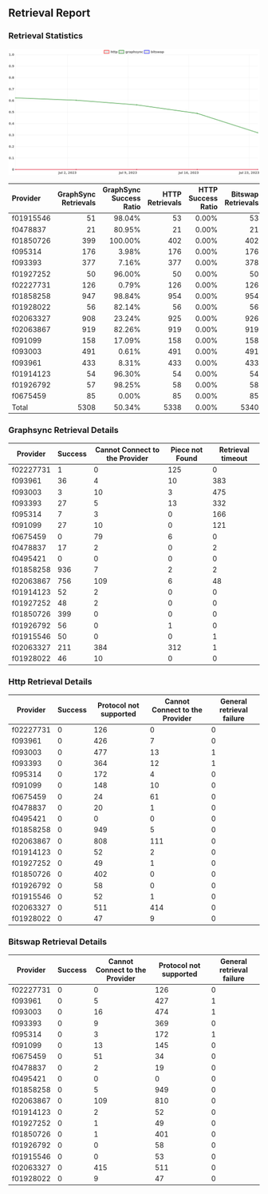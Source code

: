## Retrieval Report
### Retrieval Statistics
<img src="https://raw.githubusercontent.com/data-preservation-programs/filplus-checker-assets/main/filecoin-project/filecoin-plus-large-datasets/issues/1000/1690441326509.png"/>

| Provider  | GraphSync Retrievals | GraphSync Success Ratio | HTTP Retrievals | HTTP Success Ratio | Bitswap Retrievals | Bitswap Success Ratio |
| :-------- | -------------------: | ----------------------: | --------------: | -----------------: | -----------------: | --------------------: |
| f01915546 |                   51 |                  98.04% |              53 |              0.00% |                 53 |                 0.00% |
| f0478837  |                   21 |                  80.95% |              21 |              0.00% |                 21 |                 0.00% |
| f01850726 |                  399 |                 100.00% |             402 |              0.00% |                402 |                 0.00% |
| f095314   |                  176 |                   3.98% |             176 |              0.00% |                176 |                 0.00% |
| f093393   |                  377 |                   7.16% |             377 |              0.00% |                378 |                 0.00% |
| f01927252 |                   50 |                  96.00% |              50 |              0.00% |                 50 |                 0.00% |
| f02227731 |                  126 |                   0.79% |             126 |              0.00% |                126 |                 0.00% |
| f01858258 |                  947 |                  98.84% |             954 |              0.00% |                954 |                 0.00% |
| f01928022 |                   56 |                  82.14% |              56 |              0.00% |                 56 |                 0.00% |
| f02063327 |                  908 |                  23.24% |             925 |              0.00% |                926 |                 0.00% |
| f02063867 |                  919 |                  82.26% |             919 |              0.00% |                919 |                 0.00% |
| f091099   |                  158 |                  17.09% |             158 |              0.00% |                158 |                 0.00% |
| f093003   |                  491 |                   0.61% |             491 |              0.00% |                491 |                 0.00% |
| f093961   |                  433 |                   8.31% |             433 |              0.00% |                433 |                 0.00% |
| f01914123 |                   54 |                  96.30% |              54 |              0.00% |                 54 |                 0.00% |
| f01926792 |                   57 |                  98.25% |              58 |              0.00% |                 58 |                 0.00% |
| f0675459  |                   85 |                   0.00% |              85 |              0.00% |                 85 |                 0.00% |
| Total     |                 5308 |                  50.34% |            5338 |              0.00% |               5340 |                 0.00% |

### Graphsync Retrieval Details
| Provider  | Success | Cannot Connect to the Provider | Piece not Found | Retrieval timeout |
| --------- | ------- | ------------------------------ | --------------- | ----------------- |
| f02227731 | 1       | 0                              | 125             | 0                 |
| f093961   | 36      | 4                              | 10              | 383               |
| f093003   | 3       | 10                             | 3               | 475               |
| f093393   | 27      | 5                              | 13              | 332               |
| f095314   | 7       | 3                              | 0               | 166               |
| f091099   | 27      | 10                             | 0               | 121               |
| f0675459  | 0       | 79                             | 6               | 0                 |
| f0478837  | 17      | 2                              | 0               | 2                 |
| f0495421  | 0       | 0                              | 0               | 0                 |
| f01858258 | 936     | 7                              | 2               | 2                 |
| f02063867 | 756     | 109                            | 6               | 48                |
| f01914123 | 52      | 2                              | 0               | 0                 |
| f01927252 | 48      | 2                              | 0               | 0                 |
| f01850726 | 399     | 0                              | 0               | 0                 |
| f01926792 | 56      | 0                              | 1               | 0                 |
| f01915546 | 50      | 0                              | 0               | 1                 |
| f02063327 | 211     | 384                            | 312             | 1                 |
| f01928022 | 46      | 10                             | 0               | 0                 |

### Http Retrieval Details
| Provider  | Success | Protocol not supported | Cannot Connect to the Provider | General retrieval failure |
| --------- | ------- | ---------------------- | ------------------------------ | ------------------------- |
| f02227731 | 0       | 126                    | 0                              | 0                         |
| f093961   | 0       | 426                    | 7                              | 0                         |
| f093003   | 0       | 477                    | 13                             | 1                         |
| f093393   | 0       | 364                    | 12                             | 1                         |
| f095314   | 0       | 172                    | 4                              | 0                         |
| f091099   | 0       | 148                    | 10                             | 0                         |
| f0675459  | 0       | 24                     | 61                             | 0                         |
| f0478837  | 0       | 20                     | 1                              | 0                         |
| f0495421  | 0       | 0                      | 0                              | 0                         |
| f01858258 | 0       | 949                    | 5                              | 0                         |
| f02063867 | 0       | 808                    | 111                            | 0                         |
| f01914123 | 0       | 52                     | 2                              | 0                         |
| f01927252 | 0       | 49                     | 1                              | 0                         |
| f01850726 | 0       | 402                    | 0                              | 0                         |
| f01926792 | 0       | 58                     | 0                              | 0                         |
| f01915546 | 0       | 52                     | 1                              | 0                         |
| f02063327 | 0       | 511                    | 414                            | 0                         |
| f01928022 | 0       | 47                     | 9                              | 0                         |

### Bitswap Retrieval Details
| Provider  | Success | Cannot Connect to the Provider | Protocol not supported | General retrieval failure |
| --------- | ------- | ------------------------------ | ---------------------- | ------------------------- |
| f02227731 | 0       | 0                              | 126                    | 0                         |
| f093961   | 0       | 5                              | 427                    | 1                         |
| f093003   | 0       | 16                             | 474                    | 1                         |
| f093393   | 0       | 9                              | 369                    | 0                         |
| f095314   | 0       | 3                              | 172                    | 1                         |
| f091099   | 0       | 13                             | 145                    | 0                         |
| f0675459  | 0       | 51                             | 34                     | 0                         |
| f0478837  | 0       | 2                              | 19                     | 0                         |
| f0495421  | 0       | 0                              | 0                      | 0                         |
| f01858258 | 0       | 5                              | 949                    | 0                         |
| f02063867 | 0       | 109                            | 810                    | 0                         |
| f01914123 | 0       | 2                              | 52                     | 0                         |
| f01927252 | 0       | 1                              | 49                     | 0                         |
| f01850726 | 0       | 1                              | 401                    | 0                         |
| f01926792 | 0       | 0                              | 58                     | 0                         |
| f01915546 | 0       | 0                              | 53                     | 0                         |
| f02063327 | 0       | 415                            | 511                    | 0                         |
| f01928022 | 0       | 9                              | 47                     | 0                         |
